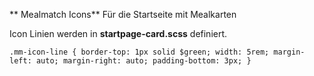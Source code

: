 ** Mealmatch Icons**
Für die Startseite mit Mealkarten

Icon Linien werden in **startpage-card.scss** definiert. 

`.mm-icon-line {
                border-top: 1px solid $green;
                width: 5rem;
                margin-left: auto;
                margin-right: auto;
                padding-bottom: 3px;
                }
`